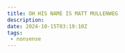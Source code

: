 ```yaml
---
title: OH HIS NAME IS MATT MULLENWEG
description:
date: 2024-10-15T03:19:10Z
tags:
 - nonsense
---
```

